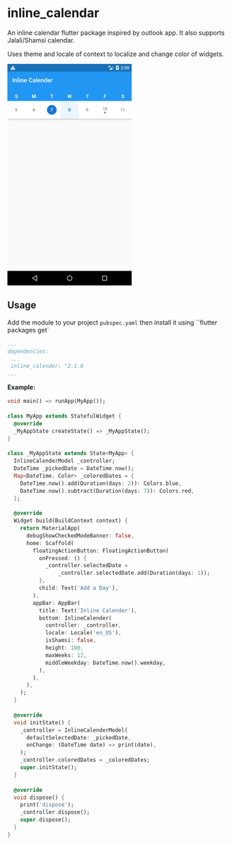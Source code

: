 # inline_calendar

An inline calendar flutter package inspired by outlook app. It also supports Jalali/Shamsi calendar.

Uses theme and locale of context to localize and change color of widgets.

<img src="https://github.com/omidh28/flutter_inline_calender/blob/master/screenshots/screenshot_01.png?raw=true" height="500">


## Usage

Add the module to your project ``pubspec.yaml`` then install it using ``flutter packages get`


``` yaml
...
dependencies:
 ...
 inline_calender: ^2.1.0
...
```

**Example:**

``` Dart
void main() => runApp(MyApp());

class MyApp extends StatefulWidget {
  @override
  _MyAppState createState() => _MyAppState();
}

class _MyAppState extends State<MyApp> {
  InlineCalenderModel _controller;
  DateTime _pickedDate = DateTime.now();
  Map<DateTime, Color> _coloredDates = {
    DateTime.now().add(Duration(days: 2)): Colors.blue,
    DateTime.now().subtract(Duration(days: 7)): Colors.red,
  };

  @override
  Widget build(BuildContext context) {
    return MaterialApp(
      debugShowCheckedModeBanner: false,
      home: Scaffold(
        floatingActionButton: FloatingActionButton(
          onPressed: () {
            _controller.selectedDate =
                _controller.selectedDate.add(Duration(days: 1));
          },
          child: Text('Add a Day'),
        ),
        appBar: AppBar(
          title: Text('Inline Calender'),
          bottom: InlineCalender(
            controller: _controller,
            locale: Locale('en_US'),
            isShamsi: false,
            height: 100,
            maxWeeks: 12,
            middleWeekday: DateTime.now().weekday,
          ),
        ),
      ),
    );
  }

  @override
  void initState() {
    _controller = InlineCalenderModel(
      defaultSelectedDate: _pickedDate,
      onChange: (DateTime date) => print(date),
    );
    _controller.coloredDates = _coloredDates;
    super.initState();
  }

  @override
  void dispose() {
    print('dispose');
    _controller.dispose();
    super.dispose();
  }
}
```